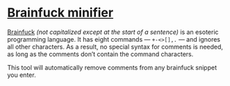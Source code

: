# [Brainfuck minifier](https://mothereff.in/brainfuck-minifier)

[Brainfuck](http://esolangs.org/wiki/Brainfuck) _(not capitalized except at the start of a sentence)_ is an esoteric programming language. It has eight commands — `+-<>[],.` — and ignores all other characters. As a result, no special syntax for comments is needed, as long as the comments don’t contain the command characters.

This tool will automatically remove comments from any brainfuck snippet you enter.



